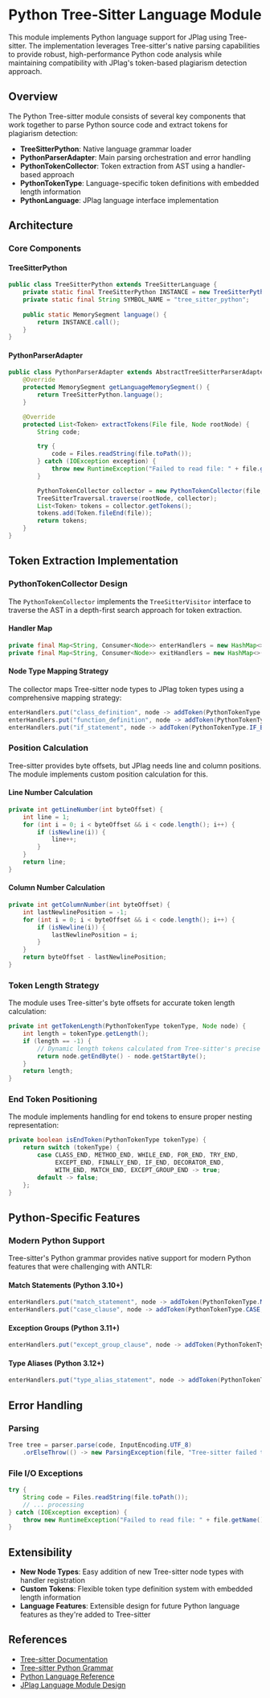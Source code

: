 # Python Tree-Sitter Language Module

This module implements Python language support for JPlag using Tree-sitter. The implementation leverages Tree-sitter's native parsing capabilities to provide robust, high-performance Python code analysis while maintaining compatibility with JPlag's token-based plagiarism detection approach.

## Overview

The Python Tree-sitter module consists of several key components that work together to parse Python source code and extract tokens for plagiarism detection:

- **TreeSitterPython**: Native language grammar loader
- **PythonParserAdapter**: Main parsing orchestration and error handling
- **PythonTokenCollector**: Token extraction from AST using a handler-based approach
- **PythonTokenType**: Language-specific token definitions with embedded length information
- **PythonLanguage**: JPlag language interface implementation

## Architecture

### Core Components

#### TreeSitterPython
```java
public class TreeSitterPython extends TreeSitterLanguage {
    private static final TreeSitterPython INSTANCE = new TreeSitterPython();
    private static final String SYMBOL_NAME = "tree_sitter_python";
    
    public static MemorySegment language() {
        return INSTANCE.call();
    }
}
```

#### PythonParserAdapter
```java
public class PythonParserAdapter extends AbstractTreeSitterParserAdapter {
    @Override
    protected MemorySegment getLanguageMemorySegment() {
        return TreeSitterPython.language();
    }

    @Override
    protected List<Token> extractTokens(File file, Node rootNode) {
        String code;

        try {
            code = Files.readString(file.toPath());
        } catch (IOException exception) {
            throw new RuntimeException("Failed to read file: " + file.getName(), exception);
        }

        PythonTokenCollector collector = new PythonTokenCollector(file, code);
        TreeSitterTraversal.traverse(rootNode, collector);
        List<Token> tokens = collector.getTokens();
        tokens.add(Token.fileEnd(file));
        return tokens;
    }
}
```

## Token Extraction Implementation

### PythonTokenCollector Design

The `PythonTokenCollector` implements the `TreeSitterVisitor` interface to traverse the AST in a depth-first search approach for token extraction.

#### Handler Map

```java
private final Map<String, Consumer<Node>> enterHandlers = new HashMap<>();
private final Map<String, Consumer<Node>> exitHandlers = new HashMap<>();
```

#### Node Type Mapping Strategy

The collector maps Tree-sitter node types to JPlag token types using a comprehensive mapping strategy:

```java
enterHandlers.put("class_definition", node -> addToken(PythonTokenType.CLASS_BEGIN, node));
enterHandlers.put("function_definition", node -> addToken(PythonTokenType.METHOD_BEGIN, node));
enterHandlers.put("if_statement", node -> addToken(PythonTokenType.IF_BEGIN, node));
```

### Position Calculation

Tree-sitter provides byte offsets, but JPlag needs line and column positions. The module implements custom position calculation for this.

#### Line Number Calculation

```java
private int getLineNumber(int byteOffset) {
    int line = 1;
    for (int i = 0; i < byteOffset && i < code.length(); i++) {
        if (isNewline(i)) {
            line++;
        }
    }
    return line;
}
```

#### Column Number Calculation

```java
private int getColumnNumber(int byteOffset) {
    int lastNewlinePosition = -1;
    for (int i = 0; i < byteOffset && i < code.length(); i++) {
        if (isNewline(i)) {
            lastNewlinePosition = i;
        }
    }
    return byteOffset - lastNewlinePosition;
}
```

### Token Length Strategy

The module uses Tree-sitter's byte offsets for accurate token length calculation:

```java
private int getTokenLength(PythonTokenType tokenType, Node node) {
    int length = tokenType.getLength();
    if (length == -1) {
        // Dynamic length tokens calculated from Tree-sitter's precise byte offsets
        return node.getEndByte() - node.getStartByte();
    }
    return length;
}
```

### End Token Positioning

The module implements handling for end tokens to ensure proper nesting representation:

```java
private boolean isEndToken(PythonTokenType tokenType) {
    return switch (tokenType) {
        case CLASS_END, METHOD_END, WHILE_END, FOR_END, TRY_END, 
             EXCEPT_END, FINALLY_END, IF_END, DECORATOR_END, 
             WITH_END, MATCH_END, EXCEPT_GROUP_END -> true;
        default -> false;
    };
}
```

## Python-Specific Features

### Modern Python Support

Tree-sitter's Python grammar provides native support for modern Python features that were challenging with ANTLR:

#### Match Statements (Python 3.10+)

```java
enterHandlers.put("match_statement", node -> addToken(PythonTokenType.MATCH_BEGIN, node));
enterHandlers.put("case_clause", node -> addToken(PythonTokenType.CASE, node));
```

#### Exception Groups (Python 3.11+)

```java
enterHandlers.put("except_group_clause", node -> addToken(PythonTokenType.EXCEPT_GROUP_END, node));
```

#### Type Aliases (Python 3.12+)

```java
enterHandlers.put("type_alias_statement", node -> addToken(PythonTokenType.TYPE_ALIAS, node));
```

## Error Handling 

### Parsing

```java
Tree tree = parser.parse(code, InputEncoding.UTF_8)
    .orElseThrow(() -> new ParsingException(file, "Tree-sitter failed to parse file: " + file.getName()));
```

### File I/O Exceptions
```java
try {
    String code = Files.readString(file.toPath());
    // ... processing
} catch (IOException exception) {
    throw new RuntimeException("Failed to read file: " + file.getName(), exception);
}
```

## Extensibility

- **New Node Types**: Easy addition of new Tree-sitter node types with handler registration
- **Custom Tokens**: Flexible token type definition system with embedded length information
- **Language Features**: Extensible design for future Python language features as they're added to Tree-sitter

## References

- [Tree-sitter Documentation](https://tree-sitter.github.io/tree-sitter/)
- [Tree-sitter Python Grammar](https://github.com/tree-sitter/tree-sitter-python)
- [Python Language Reference](https://docs.python.org/3/reference/)
- [JPlag Language Module Design](docs/4.-Adding-New-Languages.md)
